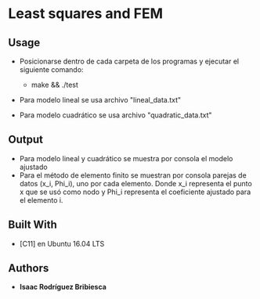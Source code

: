 # Least squares and FEM

## Usage

- Posicionarse dentro de cada carpeta de los programas y ejecutar el siguiente comando:
    * make && ./test

- Para modelo lineal se usa archivo "lineal_data.txt"
- Para modelo cuadrático se usa archivo "quadratic_data.txt"

## Output

* Para modelo lineal y cuadrático se muestra por consola el modelo ajustado
* Para el método de elemento finito se muestran por consola parejas de datos (x_i, Phi_i),
  uno por cada elemento. Donde x_i representa el punto x que se usó como nodo y Phi_i representa
  el coeficiente ajustado para el elemento i.

## Built With

* [C11] en Ubuntu 16.04 LTS

## Authors

* **Isaac Rodríguez Bribiesca**
